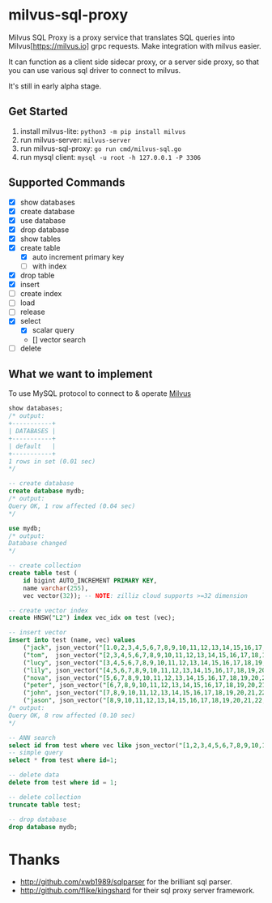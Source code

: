 # milvus-sql-proxy
Milvus SQL Proxy is a proxy service that translates SQL queries into Milvus[https://milvus.io] grpc requests. Make integration with milvus easier.

It can function as a client side sidecar proxy, or a server side proxy, so that you can use various sql driver to connect to milvus.

It's still in early alpha stage.


## Get Started

1. install milvus-lite: `python3 -m pip install milvus`
2. run milvus-server: `milvus-server`
3. run milvus-sql-proxy: `go run cmd/milvus-sql.go`
4. run mysql client: `mysql -u root -h 127.0.0.1 -P 3306`

## Supported Commands
- [x] show databases
- [x] create database
- [x] use database
- [x] drop database
- [x] show tables
- [x] create table
  - [x] auto increment primary key
  - [ ] with index
- [x] drop table
- [x] insert
- [ ] create index
- [ ] load
- [ ] release
- [x] select
  - [x] scalar query
  - [] vector search
- [ ] delete

## What we want to implement

To use MySQL protocol to connect to & operate [Milvus](https://milvus.io/)

```sql
show databases;
/* output:
+-----------+
| DATABASES |
+-----------+
| default   |
+-----------+
1 rows in set (0.01 sec)
*/

-- create database
create database mydb;
/* output:
Query OK, 1 row affected (0.04 sec)
*/

use mydb;
/* output:
Database changed
*/

-- create collection
create table test (
    id bigint AUTO_INCREMENT PRIMARY KEY, 
    name varchar(255),
    vec vector(32)); -- NOTE: zilliz cloud supports >=32 dimension

-- create vector index
create HNSW("L2") index vec_idx on test (vec);

-- insert vector
insert into test (name, vec) values 
    ("jack", json_vector("[1.0,2,3,4,5,6,7,8,9,10,11,12,13,14,15,16,17,18,19,20,21,22,23,24,25,26,27,28,29,30,31,32]")),
    ("tom",  json_vector("[2,3,4,5,6,7,8,9,10,11,12,13,14,15,16,17,18,19,20,21,22,23,24,25,26,27,28,29,30,31,32,33]")),
    ("lucy", json_vector("[3,4,5,6,7,8,9,10,11,12,13,14,15,16,17,18,19,20,21,22,23,24,25,26,27,28,29,30,31,32,33,34]")),
    ("lily", json_vector("[4,5,6,7,8,9,10,11,12,13,14,15,16,17,18,19,20,21,22,23,24,25,26,27,28,29,30,31,32,33,34,35]")),
    ("nova", json_vector("[5,6,7,8,9,10,11,12,13,14,15,16,17,18,19,20,21,22,23,24,25,26,27,28,29,30,31,32,33,34,35,36]")),
    ("peter", json_vector("[6,7,8,9,10,11,12,13,14,15,16,17,18,19,20,21,22,23,24,25,26,27,28,29,30,31,32,34,35,36,37,38]")),
    ("john", json_vector("[7,8,9,10,11,12,13,14,15,16,17,18,19,20,21,22,23,24,25,26,27,28,29,30,32,33,34,35,36,37,38,39]")),
    ("jason", json_vector("[8,9,10,11,12,13,14,15,16,17,18,19,20,21,22,23,24,25,26,27,29,30,31,32,33,34,35,36,37,38,39,40]"));
/* output:
Query OK, 8 row affected (0.10 sec)
*/

-- ANN search
select id from test where vec like json_vector("[1,2,3,4,5,6,7,8,9,10,11,12,13,14,15,16,17,18,19,20,21,22,23,24,25,26,27,28,29,30,31,32]") limit 3;
-- simple query
select * from test where id=1;

-- delete data
delete from test where id = 1;

-- delete collection
truncate table test;

-- drop database
drop database mydb;
```

# Thanks
- http://github.com/xwb1989/sqlparser for the brilliant sql parser.
- http://github.com/flike/kingshard for their sql proxy server framework.
